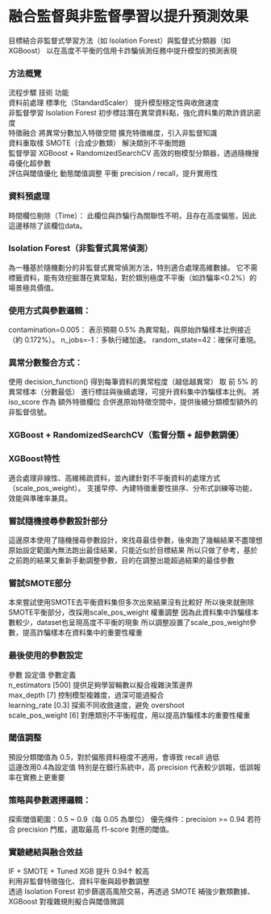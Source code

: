 # 融合監督與非監督學習以提升預測效果
目標結合非監督式學習方法（如 Isolation Forest）與監督式分類器（如 XGBoost）
以在高度不平衡的信用卡詐騙偵測任務中提升模型的預測表現
### 方法概覽
流程步驟	       技術	                      功能  
資料前處理	  標準化（StandardScaler）	      提升模型穩定性與收斂速度   
非監督學習	  Isolation Forest	            初步標註潛在異常資料點，強化資料集的欺詐資訊密度   
特徵融合   	將異常分數加入特徵空間	        擴充特徵維度，引入非監督知識   
資料重取樣	  SMOTE（合成少數類）	          解決類別不平衡問題   
監督學習	    XGBoost + RandomizedSearchCV	高效的樹模型分類器，透過隨機搜尋優化超參數   
評估與閾值優化	動態閾值調整	平衡 precision / recall，提升實用性   
### 資料預處理
時間欄位剔除（Time）：
此欄位與詐騙行為關聯性不明，且存在高度偏態，因此這邊移除了該欄位data。
### Isolation Forest（非監督式異常偵測）
為一種基於隨機劃分的非監督式異常偵測方法，特別適合處理高維數據。
它不需標籤資料，能有效挖掘潛在異常點，對於類別極度不平衡（如詐騙率<0.2%）的場景極具價值。
### 使用方式與參數邏輯：
contamination=0.005：
表示預期 0.5% 為異常點，與原始詐騙樣本比例接近（約 0.172%）。
n_jobs=-1：多執行緒加速。
random_state=42：確保可重現。
### 異常分數整合方式：
使用 decision_function() 得到每筆資料的異常程度（越低越異常）
取 前 5% 的異常樣本（分數最低） 進行標註與後續處理，可提升資料集中詐騙樣本比例。
將 iso_score 作為 額外特徵欄位 合併進原始特徵空間中，提供後續分類模型額外的非監督信號。
### XGBoost + RandomizedSearchCV（監督分類 + 超參數調優）
### XGBoost特性
適合處理非線性、高維稀疏資料，並內建針對不平衡資料的處理方式（scale_pos_weight）。
支援早停、內建特徵重要性排序、分布式訓練等功能，效能與準確率兼具。
### 嘗試隨機搜尋參數設計部分
這邊原本使用了隨機搜尋參數設計，來找尋最佳參數，後來跑了幾輪結果不盡理想
原始設定範圍內無法跑出最佳結果，只能近似於目標結果
所以只做了參考，基於之前跑的結果又重新手動調整參數，目的在調整出能超過結果的最佳參數
### 嘗試SMOTE部分
本來嘗試使用SMOTE去平衡資料集但多次出來結果沒有比較好
所以後來就刪除SMOTE平衡部分，改採用scale_pos_weight 權重調整
因為此資料集中詐騙樣本數較少，dataset也呈現高度不平衡的現象
所以調整設置了scale_pos_weight參數，提高詐騙樣本在資料集中的重要性權重
### 最後使用的參數設定
參數	             設定值                參數定義  
n_estimators	    [500]	       提供足夠學習輪數以擬合複雜決策邊界    
max_depth	        [7]	         控制模型複雜度，過深可能過擬合    
learning_rate	    [0.3]	       探索不同收斂速度，避免 overshoot     
scale_pos_weight	[6]          對應類別不平衡程度，用以提高詐騙樣本的重要性權重    

### 閾值調整
預設分類閾值為 0.5，對於偏態資料極度不適用，會導致 recall 過低  
這邊改用0.4為設定值
特別是在銀行系統中，高 precision 代表較少誤報，低誤報率在實務上更重要
### 策略與參數選擇邏輯：
探索閾值範圍：0.5 ~ 0.9（每 0.05 為單位）
優先條件：precision >= 0.94
若符合 precision 門檻，選取最高 f1-score 對應的閾值。

### 實驗總結與融合效益
IF + SMOTE + Tuned XGB	提升	0.94↑	較高	  
利用非監督特徵強化、資料平衡與超參數調整  
透過 Isolation Forest 初步篩選高風險交易，再透過 SMOTE 補強少數類數據、XGBoost 對複雜規則擬合與閾值微調    

